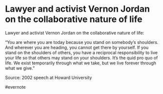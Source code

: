 # Lawyer and activist Vernon Jordan on the collaborative nature of life

Lawyer and activist Vernon Jordan on the collaborative nature of life:

“You are where you are today because you stand on somebody’s shoulders. And wherever you are heading, you cannot get there by yourself. If you stand on the shoulders of others, you have a reciprocal responsibility to live your life so that others may stand on your shoulders. It’s the quid pro quo of life. We exist temporarily through what we take, but we live forever through what we give.”

Source: 2002 speech at Howard University

\#evernote

